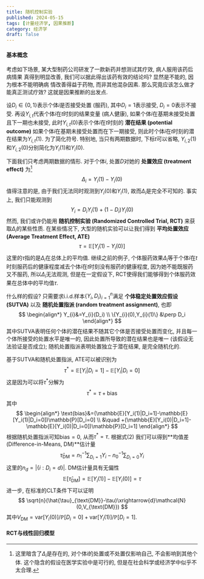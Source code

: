 ```yaml
---
title: 随机控制实验
published: 2024-05-15
tags: [计量经济学, 因果推断]
category: 经济学
draft: false
---
```


#### 基本概念

考虑如下场景, 某大型制药公司研发了一款新药并想测试其疗效, 病人服用该药后病情果 真得到明显改善, 我们可以据此得出该药有效的结论吗? 显然是不能的, 因为根本不能明确病 情改善得益于药物, 而非其他混杂因素. 那么究竟应该怎么做才能真正测试疗效? 这就是因果推断的出发点.

设$D_i\in\{0,1\}$表示个体$i$是否接受处置 (服药), 其中$D_i=1$表示接受, $D_i=0$表示不接受. 再设$Y_{i,t}$代表个体$i$在$t$时刻的结果变量 (病人健康), 如果个体$i$在基期未接受处置且下一期也未接受, 此时$Y_{i,t}(0)$表示个体$i$在$t$时刻的 **潜在结果 (potential outcome)** 如果个体$i$在基期未接受处置而在下一期接受, 则此时个体$i$在$t$时刻的潜在结果为$Y_{i,t}(1)$. 为了简化符号. 特别地, 当只有两期数据时, 下标$t$可以省略, $Y_{i,2}(1)$和$Y_{i,2}(0)$分别简化为$Y_i(1)$和$Y_i(0)$.

下面我们只考虑两期数据的情形. 对于个体$i$, 处置$D$​对她的 **处置效应 (treatment effect)** 为[^1]
$$
\Delta_{i}=Y_{i}(1)-Y_{i}(0)
$$
值得注意的是, 由于我们无法同时观测到$Y_{i}(0)$和$Y_{i}(1)$, 故而$\Delta_{i}$是完全不可知的. 事实上, 我们只能观测到
$$
Y_{i}=D_iY_{i}(1)+(1-D_i)Y_{i}(0)
$$
然而, 我们或许仍能用 **随机控制实验 (Randomized Controlled Trial, RCT)** 来获取$\Delta_{i}$​​的某些性质. 在某些情况下, 大型的随机实验可以让我们得到 **平均处置效应 (Average Treatment Effect, ATE)**
$$
\begin{equation}
\tau=\mathbb{E}[Y_{i}(1)-Y_{i}(0)] \tag{2}
\end{equation}
$$
这里的$\tau$指的是$\Delta_{i}$在总体上的平均值. 继续之前的例子, 个体服药效果$\Delta_{i}$等于个体$i$在$t$时刻服药后的健康程度减去个体$i$在$t$时刻没有服药的健康程度, 因为她不能既服药又不服药, 所以$\Delta_{i}$无法观测, 但是在一定假设下, RCT使得我们能够得到个体服药效果在总体中的平均值$\tau$​.

什么样的假设? 只需要求i.i.d.样本$\{Y_{i},D_i\}_{i=1}^n$​满足 **个体稳定处置效应假设 (SUTVA)** 以及 **随机处置指派 (random treatment assignment)**, 也即
$$
\begin{align*}
Y_{i}&=Y_{i}(D_i) \\
\{Y_{i}(0),Y_{i}(1)\} &\perp D_i
\end{align*}
$$
其中SUTVA表明任何个体的潜在结果不随其它个体是否接受处置而变化, 并且每一个体所接受的处置水平是唯一的, 因此处置所导致的潜在结果也是唯一 (该假设无法验证是否成立); 随机处置指派表明处置独立于潜在结果, 是完全随机化的.

基于SUTVA和随机处置指派, ATE可以被识别为
$$
\begin{equation}
  \tau^\ast=\mathbb{E}[Y_i|D_i=1]-\mathbb{E}[Y_i|D_i=0]
\end{equation}
$$
这是因为可以将$\tau^\ast$分解为
$$
\tau^\ast=\tau+\text{bias}
$$
其中
$$
\begin{align*}
\text{bias}&=(\mathbb{E}[Y_i(1)|D_i=1]-\mathbb{E}[Y_i(1)|D_i=0])\mathbb{P}[D_i=0] \\
&\quad +(\mathbb{E}[Y_i(0)|D_i=1]-\mathbb{E}[Y_i(0)|D_i=0])\mathbb{P}[D_i=1]
\end{align*}
$$
根据随机处置指派可知$\text{bias}=0$, 从而$\tau^\ast=\tau$. 根据式(2) 我们可以得到**均值差 (Difference-in-Means, DM)**估计量
$$
\hat{\tau}_{\text{DM}}=n_1^{-1}\sum_{D_i=1}Y_i-n_0^{-1}\sum_{D_i=0}Y_i
$$
这里的$n_d=|\{i:D_i=d\}|$. DM估计量具有无偏性
$$
\mathbb{E}[\hat{\tau}_\text{DM}]=\mathbb{E}[Y_i(1)]-\mathbb{E}[Y_i(0)]=\tau
$$
进一步, 在标准的CLT条件下可以证明
$$
\sqrt{n}(\hat{\tau}_{\text{DM}}-\tau)\xrightarrow{d}\mathcal{N}(0,V_{\text{DM}})
$$
其中$V_\text{DM}=\mathrm{var}[Y_i(0)]/\mathbb{P}[D_i=0]+\mathrm{var}[Y_i(1)]/\mathbb{P}[D_i=1]$.

[^1]: 这里暗含了$\Delta_{i}$是存在的, 对个体$i$的处置或不处置仅影响自己, 不会影响到其他个体. 这个隐含的假设在医学实验中是可行的, 但是在社会科学或经济学中似乎不太合理.

#### RCT与线性回归模型
